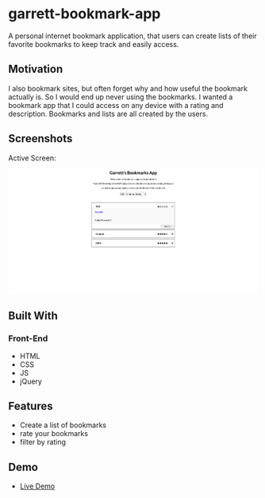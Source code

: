 
# garrett-bookmark-app

A personal internet bookmark application, that users can create lists of their favorite bookmarks to keep track and easily access.

## Motivation

I also bookmark sites, but often forget why and how useful the bookmark actually is. So I would end up never using the bookmarks. I wanted a bookmark app that I could access on any device with a rating and description. Bookmarks and lists are all created by the users.

## Screenshots
Active Screen:

![active screen](screenshots/screenshot.png)

## Built With

### Front-End
* HTML
* CSS
* JS
* jQuery

## Features
* Create a list of bookmarks
* rate your bookmarks
* filter by rating

## Demo

- [Live Demo](https://gjames5355.github.io/garrett-bookmark-app/)